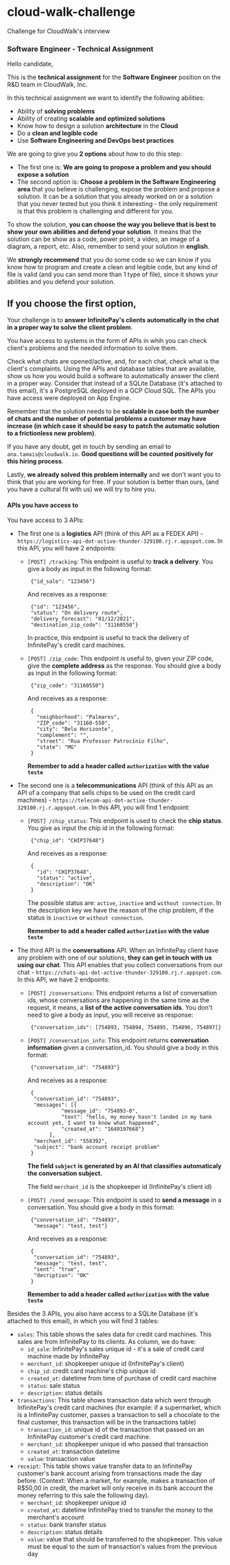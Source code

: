 # cloud-walk-challenge
Challenge for CloudWalk's interview











### Software Engineer - Technical Assignment

Hello candidate,

This is the **technical assignment** for the **Software Engineer** position on the R&D team in CloudWalk, Inc.

In this technical assignment we want to identify the following abilities:
- Ability of **solving problems**
- Ability of creating **scalable and optimized solutions**
- Know how to design a solution **architecture** in the **Cloud**
- Do a **clean and legible code**
- Use **Software Engineering and DevOps best practices**

We are going to give you **2 options** about how to do this step:
- The first one is: **We are going to propose a problem and you should expose a solution**
- The second option is: **Choose a problem in the Software Engineering area** that you believe is challenging, expose the problem and propose a solution. It can be a solution that you already worked on or a solution that you never tested but you think it interesting - the only requirement is that this problem is challenging and different for you.

To show the solution, **you can choose the way you believe that is best to show your own abilities and defend your solution**. It means that the solution can be show as a code, power point, a video, an image of a diagram, a report, etc. Also, remember to send your solution in **english**.

We **strongly recommend** that you do some code so we can know if you know how to program and create a clean and legible code, but any kind of file is valid (and you can send more than 1 type of file), since it shows your abilities and you defend your solution.

## If you choose the first option,

Your challenge is to **answer InfinitePay's clients automatically in the chat in a proper way to solve the client problem**.

You have access to systems in the form of APIs in whih you can check client's problems and the needed information to solve them.

Check what chats are opened/active, and, for each chat, check what is the client's complaints. Using the APIs and database tables that are available, show us how you would build a software to automatically answer the client in a proper way.
Consider that instead of a SQLite Database (it's attached to this email), it's a PostgreSQL deployed in a GCP Cloud SQL. The APIs you have access were deployed on App Engine.

Remember that the solution needs to be **scalable in case both the number of chats and the number of potential problems a customer may have increase (in which case it should be easy to patch the automatic solution to a frictionless new problem)**.

If you have any doubt, get in touch by sending an email to `ana.tamais@cloudwalk.io`. **Good questions will be counted positively for this hiring process**.

Lastly, **we already solved this problem internally** and we don't want you to think that you are working for free. If your solution is better than ours, (and you have a cultural fit with us) we will try to hire you.

#### APIs you have access to

You have access to 3 APIs:
- The first one is a **logistics** API (think of this API as a FEDEX API) - `https://logistics-api-dot-active-thunder-329100.rj.r.appspot.com`. In this API, you will have 2 endpoints:
   - `[POST] /tracking`: This endpoint is useful to **track a delivery**. You give a body as input in the following format:
   
          {"id_sale": "123456"}
          
      And receives as a response: 
                        
          {"id": "123456",
          "status": "On delivery route",
          "delivery_forecast": "01/12/2021",
          "destination_zip_code": "31160550"}
          
        In practice, this endpoint is useful to track the delivery of InfinitePay's credit card machines.

   - `[POST] /zip_code`: This endpoint is useful to, given your ZIP code, give the **complete address** as the response. You should give a body as input in the following format:
                 
          {"zip_code": "31160550"}
          
      And receives as a response:
                 
          {
            "neighborhood": "Palmares",
            "ZIP_code": "31160-550",
            "city": "Belo Horizonte",
            "complement": "",
            "street": "Rua Professor Patrocínio Filho",
            "state": "MG"
          }
     **Remember to add a header called `authorization` with the value `teste`**
- The second one is a **telecommunications** API (think of this API as an API of a company that sells chips to be used on the credit card machines) - `https://telecom-api-dot-active-thunder-329100.rj.r.appspot.com`. In this API, you will find 1 endpoint:
   - `[POST] /chip_status`: This endpoint is used to check the **chip status**. You give as input the chip id in the following format:
 
          {"chip_id": "CHIP37648"}
          
      And receives as a response:
          
          {
            "id": "CHIP37648",
            "status": "active",
            "description": "OK"
          }
      The possible status are: `active`, `inactive` and `without connection`. In the description key we have the reason of the chip problem, if the status is `inactive` or `without connection`.
      
     **Remember to add a header called `authorization` with the value `teste`**
     
- The third API is the **conversations** API. When an InfinitePay client have any problem with one of our solutions, **they can get in touch with us using our chat**. This API enables that you collect conversations from our chat - `https://chats-api-dot-active-thunder-329100.rj.r.appspot.com`. In this API, we have 2 endpoints:
   - `[POST] /conversations`: This endpoint returns a list of conversation ids, whose conversations are happening in the same time as the request, it means, a **list of the active conversation ids**. You don't need to give a body as input, you will receive as response:
          
          {"conversation_ids": [754893, 754894, 754895, 754896, 754897]}
          
   - `[POST] /conversation_info`: This endpoint returns **conversation information** given a conversation_id. You should give a body in this format:
          
          {"conversation_id": "754893"}

      And receives as a response:
      
          {
           "conversation_id": "754893",
           "messages": [{
                    "message_id": "754893-0",
                    "text": "hello, my money hasn't landed in my bank account yet. I want to know what happened",
                    "created_at": "1640197668"}
                ],
           "merchant_id": "558392",
           "subject": "bank account receipt problem"
          }
      **The field `subject` is generated by an AI that classifies automaticaly the conversation subject.**
      
      The field `merchant_id` is the shopkeeper id (InfinitePay's client id)
      
   - `[POST] /send_message`: This endpoint is used to **send a message** in a conversation. You should give a body in this format:

          {"conversation_id": "754893",
           "message": "test, test"}
           
      And receives as a response:

          {
           "conversation_id": "754893",
           "message": "test, test",
           "sent": "true",
           "decription": "OK"
          }
          
     **Remember to add a header called `authorization` with the value `teste`**
     
Besides the 3 APIs, you also have access to a SQLite Database (it's attached to this email), in which you will find 3 tables:

- `sales`: This table shows the sales data for credit card machines. This sales are from InfinitePay to its clients. As column, we do have:
   - `id_sale`: InfinitePay's sales unique id - it's a sale of credit card machine made by InfinitePay
   - `merchant_id`: shopkeeper unique id (InfinitePay's client)
   - `chip_id`: credit card machine's chip unique id
   - `created_at`: datetime from time of purchase of credit card machine
   - `status`: sale status
   - `description`: status details
- `transactions`: This table shows transaction data which went through InfinitePay's credit card machines (for example: if a supermarket, which is a InfinitePay customer, passes a transaction to sell a chocolate to the final customer, this transaction will be in the transactions table)
   - `transaction_id`: unique id of the transaction that passed on an InfinitePay customer's credit card machine.
   - `merchant_id`: shopkeeper unique id who passed that transaction
   - `created_at`: transaction datetime
   - `value`: transaction value 
- `receipt`: This table shows value transfer data to an InfinitePay customer's bank account arising from transactions made the day before. (Context: When a market, for example, makes a transaction of R$50,00 in credit, the market will only receive in its bank account the money referring to this sale the following day).
   - `merchant_id`: shopkeeper unique id
   - `created_at`: datetime InfinitePay tried to transfer the money to the merchant's account
   - `status`: bank transfer status
   - `description`: status details
   - `value`: value that should be transferred to the shopkeeper. This value must be equal to the sum of transaction's values from the previous day
